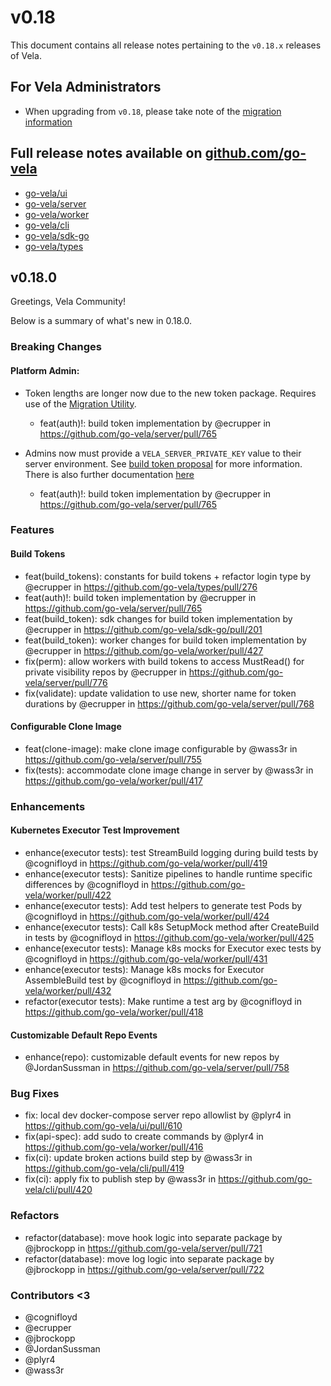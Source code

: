 # v0.18

This document contains all release notes pertaining to the `v0.18.x` releases of Vela.

## For Vela Administrators

* When upgrading from `v0.18`, please take note of the [migration information](/migrations/v0.18/README.md)

## Full release notes available on [github.com/go-vela](https://github.com/go-vela)

* [go-vela/ui](https://github.com/go-vela/ui/releases)
* [go-vela/server](https://github.com/go-vela/server/releases)
* [go-vela/worker](https://github.com/go-vela/worker/releases)
* [go-vela/cli](https://github.com/go-vela/cli/releases)
* [go-vela/sdk-go](https://github.com/go-vela/sdk-go/releases)
* [go-vela/types](https://github.com/go-vela/types/releases)

## v0.18.0

Greetings, Vela Community!

Below is a summary of what's new in 0.18.0.

### Breaking Changes

#### Platform Admin:

- Token lengths are longer now due to the new token package. Requires use of the [Migration Utility](#for-vela-administrators).
  * feat(auth)!: build token implementation by @ecrupper in https://github.com/go-vela/server/pull/765

- Admins now must provide a `VELA_SERVER_PRIVATE_KEY` value to their server environment. See [build token proposal](https://github.com/go-vela/community/blob/main/proposals/2023/02-23_build-tokens.md) for more information. There is also further documentation [here](https://go-vela.github.io/docs/installation/server/reference/#vela_server_private_key)
  * feat(auth)!: build token implementation by @ecrupper in https://github.com/go-vela/server/pull/765

### Features

#### Build Tokens
* feat(build_tokens): constants for build tokens + refactor login type by @ecrupper in https://github.com/go-vela/types/pull/276
* feat(auth)!: build token implementation by @ecrupper in https://github.com/go-vela/server/pull/765
* feat(build_token): sdk changes for build token implementation by @ecrupper in https://github.com/go-vela/sdk-go/pull/201
* feat(build_token): worker changes for build token implementation by @ecrupper in https://github.com/go-vela/worker/pull/427
* fix(perm): allow workers with build tokens to access MustRead() for private visibility repos by @ecrupper in https://github.com/go-vela/server/pull/776
* fix(validate): update validation to use new, shorter name for token durations by @ecrupper in https://github.com/go-vela/server/pull/768

#### Configurable Clone Image
* feat(clone-image): make clone image configurable by @wass3r in https://github.com/go-vela/server/pull/755
* fix(tests): accommodate clone image change in server by @wass3r in https://github.com/go-vela/worker/pull/417

### Enhancements

#### Kubernetes Executor Test Improvement
* enhance(executor tests): test StreamBuild logging during build tests by @cognifloyd in https://github.com/go-vela/worker/pull/419
* enhance(executor tests): Sanitize pipelines to handle runtime specific differences by @cognifloyd in https://github.com/go-vela/worker/pull/422
* enhance(executor tests): Add test helpers to generate test Pods by @cognifloyd in https://github.com/go-vela/worker/pull/424
* enhance(executor tests): Call k8s SetupMock method after CreateBuild in tests by @cognifloyd in https://github.com/go-vela/worker/pull/425
* enhance(executor tests): Manage k8s mocks for Executor exec tests by @cognifloyd in https://github.com/go-vela/worker/pull/431
* enhance(executor tests):  Manage k8s mocks for Executor AssembleBuild test by @cognifloyd in https://github.com/go-vela/worker/pull/432
* refactor(executor tests): Make runtime a test arg by @cognifloyd in https://github.com/go-vela/worker/pull/418

#### Customizable Default Repo Events
* enhance(repo): customizable default events for new repos by @JordanSussman in https://github.com/go-vela/server/pull/758

### Bug Fixes
* fix: local dev docker-compose server repo allowlist by @plyr4 in https://github.com/go-vela/ui/pull/610
* fix(api-spec): add sudo to create commands by @plyr4 in https://github.com/go-vela/worker/pull/416
* fix(ci): update broken actions build step by @wass3r in https://github.com/go-vela/cli/pull/419
* fix(ci): apply fix to publish step by @wass3r in https://github.com/go-vela/cli/pull/420

### Refactors
* refactor(database): move hook logic into separate package by @jbrockopp in https://github.com/go-vela/server/pull/721
* refactor(database): move log logic into separate package by @jbrockopp in https://github.com/go-vela/server/pull/722

### Contributors <3

* @cognifloyd
* @ecrupper
* @jbrockopp
* @JordanSussman
* @plyr4
* @wass3r
